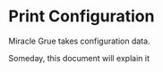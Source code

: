 # Print Configuration

Miracle Grue takes configuration data.

Someday, this document will explain it
